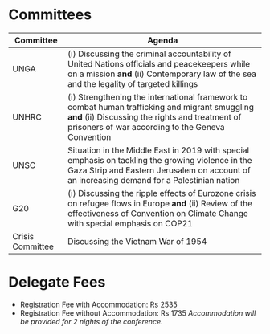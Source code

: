 <!-- TITLE: BITSMUN 2016 -->
<!-- SUBTITLE: A quick summary of 2016 -->

# Committees
<center>

| Committee | Agenda |
|--|--|
| UNGA | (i) Discussing the criminal accountability of United Nations officials and peacekeepers while on a mission **and** (ii) Contemporary law of the sea and the legality of targeted killings |
| UNHRC | (i) Strengthening the international framework to combat human trafficking and migrant smuggling **and** (ii) Discussing the rights and treatment of prisoners of war according to the Geneva Convention |
| UNSC | Situation in the Middle East in 2019 with special emphasis on tackling the growing violence in the Gaza Strip and Eastern Jerusalem on account of an increasing demand for a Palestinian nation |
| G20 |  (i) Discussing the ripple effects of Eurozone crisis on refugee flows in Europe **and** (ii) Review of the effectiveness of Convention on Climate Change with special emphasis on COP21 | 
| Crisis Committee | Discussing the Vietnam War of 1954 |

</center>

# Delegate Fees
* Registration Fee with Accommodation: Rs 2535
* Registration Fee without Accommodation: Rs 1735
*Accommodation will be provided for 2 nights of the conference.*
